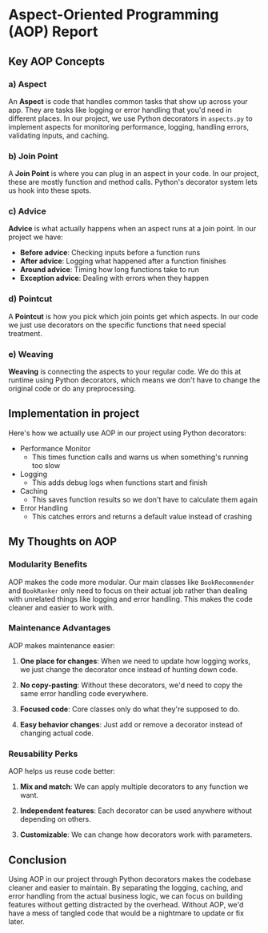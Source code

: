 # Aspect-Oriented Programming (AOP) Report

## Key AOP Concepts

### a) Aspect

An **Aspect** is code that handles common tasks that show up across your app. They are tasks like logging or error handling that you'd need in different places. In our project, we use Python decorators in `aspects.py` to implement aspects for monitoring performance, logging, handling errors, validating inputs, and caching.

### b) Join Point

A **Join Point** is where you can plug in an aspect in your code. In our project, these are mostly function and method calls. Python's decorator system lets us hook into these spots.

### c) Advice

**Advice** is what actually happens when an aspect runs at a join point. In our project we have:

- **Before advice**: Checking inputs before a function runs
- **After advice**: Logging what happened after a function finishes
- **Around advice**: Timing how long functions take to run
- **Exception advice**: Dealing with errors when they happen

### d) Pointcut

A **Pointcut** is how you pick which join points get which aspects. In our code we just use decorators on the specific functions that need special treatment.

### e) Weaving

**Weaving** is connecting the aspects to your regular code. We do this at runtime using Python decorators, which means we don't have to change the original code or do any preprocessing.

## Implementation in project

Here's how we actually use AOP in our project using Python decorators:

- Performance Monitor
  - This times function calls and warns us when something's running too slow
- Logging
  - This adds debug logs when functions start and finish
- Caching
  - This saves function results so we don't have to calculate them again
- Error Handling
  - This catches errors and returns a default value instead of crashing

## My Thoughts on AOP

### Modularity Benefits

AOP makes the code more modular. Our main classes like `BookRecommender` and `BookRanker` only need to focus on their actual job rather than dealing with unrelated things like logging and error handling. This makes the code cleaner and easier to work with.

### Maintenance Advantages

AOP makes maintenance easier:

1. **One place for changes**: When we need to update how logging works, we just change the decorator once instead of hunting down code.

2. **No copy-pasting**: Without these decorators, we'd need to copy the same error handling code everywhere.

3. **Focused code**: Core classes only do what they're supposed to do.

4. **Easy behavior changes**: Just add or remove a decorator instead of changing actual code.

### Reusability Perks

AOP helps us reuse code better:

1. **Mix and match**: We can apply multiple decorators to any function we want.

2. **Independent features**: Each decorator can be used anywhere without depending on others.

3. **Customizable**: We can change how decorators work with parameters.

## Conclusion

Using AOP in our project through Python decorators makes the codebase cleaner and easier to maintain. By separating the logging, caching, and error handling from the actual business logic, we can focus on building features without getting distracted by the overhead. Without AOP, we'd have a mess of tangled code that would be a nightmare to update or fix later.
